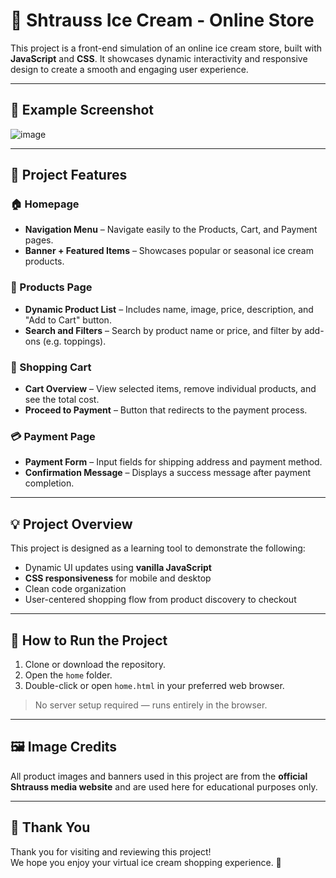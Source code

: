 # 🍦 Shtrauss Ice Cream - Online Store

This project is a front-end simulation of an online ice cream store, built with **JavaScript** and **CSS**. It showcases dynamic interactivity and responsive design to create a smooth and engaging user experience.

---

## 📸 Example Screenshot

![image](https://github.com/user-attachments/assets/e08988c5-e4c3-4460-82b5-568974442410)


---

## 🚀 Project Features

### 🏠 Homepage
- **Navigation Menu** – Navigate easily to the Products, Cart, and Payment pages.
- **Banner + Featured Items** – Showcases popular or seasonal ice cream products.

### 🍧 Products Page
- **Dynamic Product List** – Includes name, image, price, description, and "Add to Cart" button.
- **Search and Filters** – Search by product name or price, and filter by add-ons (e.g. toppings).

### 🛒 Shopping Cart
- **Cart Overview** – View selected items, remove individual products, and see the total cost.
- **Proceed to Payment** – Button that redirects to the payment process.

### 💳 Payment Page
- **Payment Form** – Input fields for shipping address and payment method.
- **Confirmation Message** – Displays a success message after payment completion.

---

## 💡 Project Overview

This project is designed as a learning tool to demonstrate the following:

- Dynamic UI updates using **vanilla JavaScript**
- **CSS responsiveness** for mobile and desktop
- Clean code organization
- User-centered shopping flow from product discovery to checkout

---

## 🔧 How to Run the Project

1. Clone or download the repository.
2. Open the `home` folder.
3. Double-click or open `home.html` in your preferred web browser.

> No server setup required — runs entirely in the browser.

---

## 🖼 Image Credits

All product images and banners used in this project are from the **official Shtrauss media website** and are used here for educational purposes only.

---

## 🙏 Thank You

Thank you for visiting and reviewing this project!  
We hope you enjoy your virtual ice cream shopping experience. 🍨

